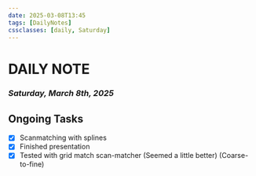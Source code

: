 ```yaml
---
date: 2025-03-08T13:45
tags: [DailyNotes]
cssclasses: [daily, Saturday]
---
```

# DAILY NOTE
### *Saturday, March 8th, 2025*

## Ongoing Tasks

- [x] Scanmatching with splines
- [x] Finished presentation
- [x] Tested with grid match scan-matcher (Seemed a little better) (Coarse-to-fine)